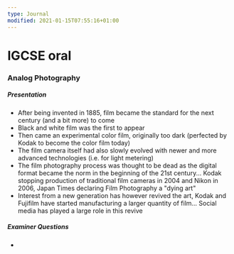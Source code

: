 ```yaml
---
type: Journal
modified: 2021-01-15T07:55:16+01:00
---
```


# IGCSE oral

### Analog Photography

##### Presentation

* After being invented in 1885, film became the standard for the next century (and a bit more) to come
* Black and white film was the first to appear
* Then came an experimental color film, originally too dark (perfected by Kodak to become the color film today)
* The film camera itself had also slowly evolved with newer and more advanced technologies (i.e. for light metering) 
* The film photography process was thought to be dead as the digital format became the norm in the beginning of the 21st century... Kodak stopping production of traditional film cameras in 2004 and Nikon in 2006, Japan Times declaring Film Photography a "dying art"
* Interest from a new generation has however revived the art, Kodak and Fujifilm have started manufacturing a larger quantity of film... Social media has played a large role in this revive


##### Examiner Questions

*